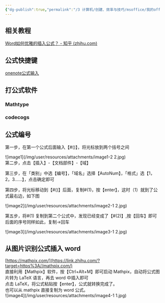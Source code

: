 ```yaml
---
{"dg-publish":true,"permalink":"/3 计算机/创建、效率与技巧/msoffice/我的office trick/word公式/","title":"word公式"}
---
```



## 相关教程
[Word如何优雅的插入公式？ - 知乎 (zhihu.com)](https://zhuanlan.zhihu.com/p/538417817)

## 公式快捷键
[onenote公式输入](../../../../0%20日记与提升/笔记技巧/onenote/onenote操作技巧/onenote公式.md#公式输入)

## 打公式软件
### Mathtype
### codecogs

## 公式编号
第一步，在第一个公式后面输入【#()】，将光标放到两个括号之间

![image1](/img/user/resources/attachments/image1-2 2.jpg)  
第二步，点击【插入】-【文档部件】-【域】

第三步，在「类别」中选【编号】，「域名」选择【AutoNum】，「格式」选【1，2，3……】，点击确定即可

第四步，将光标移动到【#()】后面，复制#(1)，按【enter】，这时（1）就到了公式最右边，如下图

![image2](/img/user/resources/attachments/image2-1 2.jpg)

第五步，将#(1) 复制到第二个公式中，发现已经变成了【#(2)】,按【回车】即可  
后面的序号同样如此，复制→回车

![image3](/img/user/resources/attachments/image3-1 2.jpg)

## 从图片识别公式插入 word
[https://mathpix.com/](https://link.zhihu.com/?target=https%3A//mathpix.com/)  
直接利用【Mathpix】软件，按【Ctrl+Alt+M】即可启动 Mathpix，自动将公式图片转为 LaTeX 语言，再去 word 中插入即可  
点击 LaTeX，将公式粘贴按【enter】，公式就转换完成了。  
也可以从 mathpix 直接复制为 word 公式。  
![image4](/img/user/resources/attachments/image4-1 1.jpg)  
